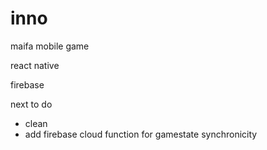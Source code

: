 # inno

maifa mobile game 

react native

firebase

next to do 
- clean 
- add firebase cloud function for gamestate synchronicity
